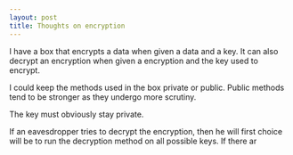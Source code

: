 ```yaml
---
layout: post
title: Thoughts on encryption
---
```

I have a box that encrypts a data when given a data and a key. It can also decrypt an encryption when given a encryption and the key used to encrypt.

I could keep the methods used in the box private or public. Public methods tend to be stronger as they undergo more scrutiny.

The key must obviously stay private.

If an eavesdropper tries to decrypt the encryption, then he will first choice will be to  run the decryption method on all possible keys. If there ar
<!--stackedit_data:
eyJoaXN0b3J5IjpbNjA1MDk5MTQ5LDEzMzQ0NzYyMjEsLTIwMT
M2MDM4OTIsNTM2OTk4Mzg0XX0=
-->